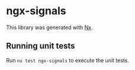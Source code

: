 # ngx-signals

This library was generated with [Nx](https://nx.dev).

## Running unit tests

Run `nx test ngx-signals` to execute the unit tests.

